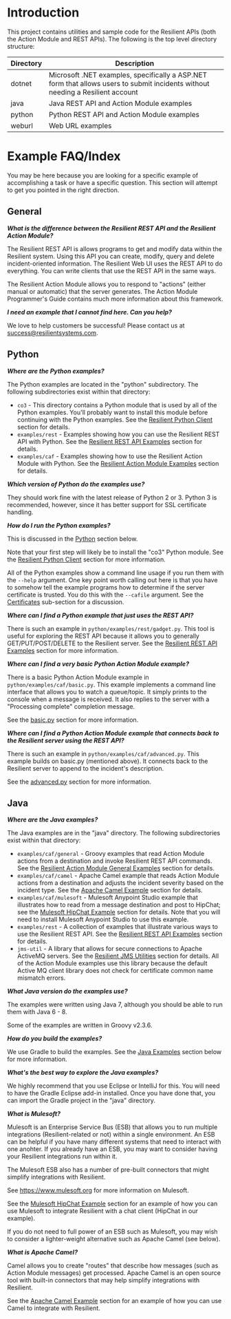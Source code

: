 # Introduction

This project contains utilities and sample code for the Resilient APIs (both the Action Module and REST APIs).
The following is the top level directory structure:

 Directory  | Description
 ---------- | -----------
 dotnet     | Microsoft .NET examples, specifically a ASP.NET form that allows users to submit incidents without needing a Resilient account
 java       | Java REST API and Action Module examples
 python     | Python REST API and Action Module examples
 weburl     | Web URL examples

# Example FAQ/Index

You may be here because you are looking for a specific example of accomplishing a task or have a specific question.  This section will attempt to get you pointed in the right direction.

## General ##

***What is the difference between the Resilient REST API and the Resilient Action Module?***

The Resilient REST API is allows programs to get and modify data within the Resilient system.  Using this API you can create, modify, query and delete incident-oriented information.  The Resilient Web UI uses the REST API to do everything.  You can write clients that use the REST API in the same ways.

The Resilient Action Module allows you to respond to "actions" (either manual or automatic) that the server generates.  The Action Module Programmer's Guide contains much more information about this framework.

***I need an example that I cannot find here.  Can you help?***

We love to help customers be successful!  Please contact us at [success@resilientsystems.com](mailto:success@resilientsystems.com).

## Python ##

***Where are the Python examples?***

The Python examples are located in the "python" subdirectory.  The following subdirectories exist within that directory:

* `co3` - This directory contains a Python module that is used by all of the Python examples.  You'll probably want to install this module before continuing with the Python examples.  See the [Resilient Python Client](#co3-python-client-pythonco3-directory) section for details.
* `examples/rest` - Examples showing how you can use the Resilient REST API with Python.  See the [Resilient REST API Examples](#co3-rest-api-examples-pythonexamplesrest-directory) section for details.
* `examples/caf` - Examples showing how to use the Resilient Action Module with Python.  See the [Resilient Action Module Examples](#caf-examples-pythonexamplescaf-directory) section for details.

***Which version of Python do the examples use?***

They should work fine with the latest release of Python 2 or 3.  Python 3 is recommended, however, since it has better support for SSL certificate handling.

***How do I run the Python examples?***

This is discussed in the [Python](#python-examples-python-directory) section below.  

Note that your first step will likely be to install the "co3" Python module.  See the [Resilient Python Client](#co3-python-client-pythonco3-directory) section for more information.

All of the Python examples show a command line usage if you run them with the `--help` argument.  One key point worth calling out here is that you have to somehow tell the example programs how to determine if the server certificate is trusted.  You do this with the `--cafile` argument.  See the [Certificates](#certificates) sub-section for a discussion.

***Where can I find a Python example that just uses the REST API?***

There is such an example in `python/examples/rest/gadget.py`.  This tool is useful for exploring the REST API because it allows you to generally GET/PUT/POST/DELETE to the Resilient server.  See the [Resilient REST API Examples](#co3-rest-api-examples-pythonexamplesrest-directory) section for more information.

***Where can I find a very basic Python Action Module example?***

There is a basic Python Action Module example in `python/examples/caf/basic.py`.  This example implements a command line interface that allows you to watch a queue/topic.  It simply prints to the console when a message is received.  It also replies to the server with a "Processing complete" completion message.

See the [basic.py](#basicpy) section for more information.

***Where can I find a Python Action Module example that connects back to the Resilient server using the REST API?***

There is such an example in `python/examples/caf/advanced.py`.  This example builds on basic.py (mentioned above).  It connects back to the Resilient server to append to the incident's description.  

See the [advanced.py](#advancedpy) section for more information.

## Java ##

***Where are the Java examples?***

The Java examples are in the "java" directory.  The following subdirectories exist within that directory:

* `examples/caf/general` - Groovy examples that read Action Module actions from a destination and invoke Resilient REST API commands.  See the [Resilient Action Module General Examples](#co3-caf-general-examples-javaexamplescafgeneral) section for details.
* `examples/caf/camel` - Apache Camel example that reads Action Module actions from a destination and adjusts the incident severity based on the incident type.  See the [Apache Camel Example](#apache-camel-example-javaexamplescafcamel-directory) section for details.
* `examples/caf/mulesoft` - Mulesoft Anypoint Studio example that illustrates how to read from a message destination and post to HipChat; see the [Mulesoft HipChat Example](#mulesoft-hipchat-example-javaexamplescafmulesofthipchat-directory) section for details.  Note that you will need to install Mulesoft Anypoint Studio to use this example.
* `examples/rest` - A collection of examples that illustrate various ways to use the Resilient REST API.  See the [Resilient REST API Examples](#co3-rest-api-examples-javaexamplesrest-directory) section for details.
* `jms-util` - A library that allows for secure connections to Apache ActiveMQ servers.  See the [Resilient JMS Utilities](#co3-jms-utilities-javajms-util-directory) section for details.  All of the Action Module examples use this library because the default Active MQ client library does not check for certificate common name mismatch errors.

***What Java version do the examples use?***

The examples were written using Java 7, although you should be able to run them with Java 6 - 8.

Some of the examples are written in Groovy v2.3.6.

***How do you build the examples?***

We use Gradle to build the examples.  See the [Java Examples](#java-examples-java-directory) section below for more information.

***What's the best way to explore the Java examples?***

We highly recommend that you use Eclipse or IntelliJ for this.  You will need to have the Gradle Eclipse add-in installed.  Once you have done that, you can import the Gradle project in the "java" directory.

***What is Mulesoft?***

Mulesoft is an Enterprise Service Bus (ESB) that allows you to run multiple integrations (Resilient-related or not) within a single environment.  An ESB can be helpful if you have many different systems that need to interact with one anohter.  If you already have an ESB, you may want to consider having your Resilient integrations run within it.

The Mulesoft ESB also has a number of pre-built connectors that might simplify integrations with Resilient.

See https://www.mulesoft.org for more information on Mulesoft.

See the [Mulesoft HipChat Example](#mulesoft-hipchat-example-javaexamplescafmulesofthipchat-directory) section for an example of how you can use Mulesoft to integrate Resilient with a chat client (HipChat in our example).

If you do not need to full power of an ESB such as Mulesoft, you may wish to consider a lighter-weight alternative such as Apache Camel (see below).

***What is Apache Camel?***

Camel allows you to create "routes" that describe how messages (such as Action Module messages) get processed.  Apache Camel is an open source tool with built-in connectors that may help simplify integrations with Resilient.

See the [Apache Camel Example](#apache-camel-example-javaexamplescafcamel-directory) section for an example of how you can use Camel to integrate with Resilient.
